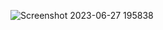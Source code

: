 ![Screenshot 2023-06-27 195838](https://github.com/Hna456/product-preview-card/assets/128493987/f3dba1f2-3ab8-4b70-ac11-d1fc2a8e2cb9)
